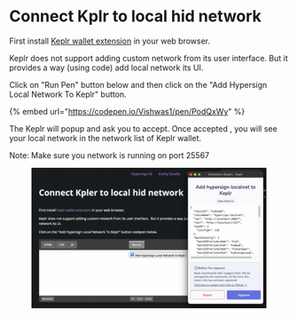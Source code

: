 # Connect Kplr to local hid network

First install [Keplr wallet extension](https://www.keplr.app/) in your web browser.

Keplr does not support adding custom network from its user interface.  But it provides a way (using code) add local network its UI.&#x20;

Click on "Run Pen" button below and then click on the "Add Hypersign Local Network To Keplr" button. &#x20;

{% embed url="https://codepen.io/Vishwas1/pen/PodQxWy" %}

The Keplr will popup and ask you to accept. Once accepted , you will see your local network in the network list of Keplr wallet.&#x20;

Note: Make sure you network is running on port 25567

<figure><img src="../../.gitbook/assets/image.png" alt=""><figcaption></figcaption></figure>

